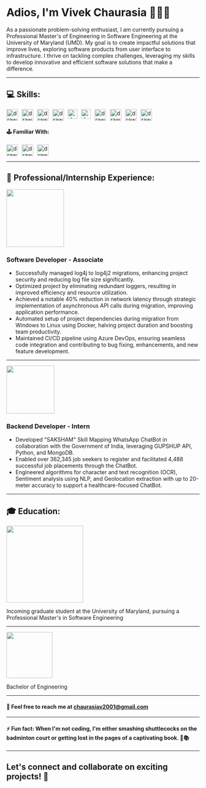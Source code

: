 # Adios, I'm Vivek Chaurasia 👋👨‍💻

As a passionate problem-solving enthusiast, I am currently pursuing a Professional Master's of Engineering in Software Engineering at the University of Maryland (UMD). My goal is to create impactful solutions that improve lives, exploring software products from user interface to infrastructure. I thrive on tackling complex challenges, leveraging my skills to develop innovative and efficient software solutions that make a difference.

<hr>

## 💻 Skills:

<div style='display: flex;gap: 10px;'>
  <img src="https://user-images.githubusercontent.com/25181517/192106073-90fffafe-3562-4ff9-a37e-c77a2da0ff58.png" alt="drawing" width="30px"/>
  <img src="https://upload.wikimedia.org/wikipedia/commons/thumb/c/c3/Python-logo-notext.svg/1869px-Python-logo-notext.svg.png" alt="drawing" width="30px"/>
  <img src="https://user-images.githubusercontent.com/25181517/117201156-9a724800-adec-11eb-9a9d-3cd0f67da4bc.png" alt="drawing" width="30px"/>
  <img src="https://camo.githubusercontent.com/a39c3862b4108d4eeff39b2b72dd313f96006f0ebde6323fecb79e977657b0d6/68747470733a2f2f63646e2e6a7364656c6976722e6e65742f67682f64657669636f6e732f64657669636f6e2f69636f6e732f737072696e672f737072696e672d6f726967696e616c2e737667" alt="drawing" width="30px"/>
  <img src="https://user-images.githubusercontent.com/25181517/117447155-6a868a00-af3d-11eb-9cfe-245df15c9f3f.png" alt="drawing" width="25px"/>
  <img src="https://upload.wikimedia.org/wikipedia/commons/a/a7/React-icon.svg" alt="drawing" width="25px"/>
  <img src="https://user-images.githubusercontent.com/25181517/183568594-85e280a7-0d7e-4d1a-9028-c8c2209e073c.png" alt="drawing" width="30px"/> 
  <img src="https://upload.wikimedia.org/wikipedia/labs/8/8e/Mysql_logo.png" alt="drawing" width="30px"/>
  <img src="https://user-images.githubusercontent.com/25181517/182884177-d48a8579-2cd0-447a-b9a6-ffc7cb02560e.png" alt="drawing" width="30px"/>
  <img src="https://user-images.githubusercontent.com/25181517/192108372-f71d70ac-7ae6-4c0d-8395-51d8870c2ef0.png" alt="drawing" width="30px"/>
</div>

#### 🕹️ Familiar With:

<div style='display: flex;gap: 10px;'>
  <img src="https://static.javatpoint.com/tutorial/rust/images/rust-tutorial.jpg" alt="drawing" width="30px">
  <img src="https://www.theprovatogroup.com/wp-content/uploads/2020/01/devops.png" alt="drawing" width="30px"/> 
  <img src="https://user-images.githubusercontent.com/25181517/117207330-263ba280-adf4-11eb-9b97-0ac5b40bc3be.png" alt="drawing" width="30px"/>
</div>
<hr>

## 🏢 Professional/Internship Experience:

<img src="https://logowik.com/content/uploads/images/359_nec.jpg" width="150px">

### Software Developer - Associate

-   Successfully managed log4j to log4j2 migrations, enhancing project security and reducing log file size significantly.
-   Optimized project by eliminating redundant loggers, resulting in improved efficiency and resource utilization.
-   Achieved a notable 40% reduction in network latency through strategic implementation of asynchronous API calls during migration, improving application performance.
-   Automated setup of project dependencies during migration from Windows to Linux using Docker, halving project duration and boosting team productivity.
-   Maintained CI/CD pipeline using Azure DevOps, ensuring seamless code integration and contributing to bug fixing, enhancements, and new feature development.
<hr>

<img src="https://digikull.com/_next/static/media/company23.304669f3.png" width="125px">

### Backend Developer - Intern

-   Developed "SAKSHAM" Skill Mapping WhatsApp ChatBot in collaboration with the Government of India, leveraging GUPSHUP API, Python, and MongoDB.
-   Enabled over 362,345 job seekers to register and facilitated 4,488 successful job placements through the ChatBot.
-   Engineered algorithms for character and text recognition (OCR), Sentiment analysis using NLP, and Geolocation extraction with up to 20-meter accuracy to support a healthcare-focused ChatBot.
<hr>

## 🎓 Education:

<img src="https://umd-brand.transforms.svdcdn.com/production/uploads/images/logos-primary.jpg?w=1801&h=601&auto=compress%2Cformat&fit=crop&dm=1613775207&s=71ce45031f9164cb409f11a2e28d8b8c" width="200px">

Incoming graduate student at the University of Maryland, pursuing a Professional Master's in Software Engineering

<hr>
<img src="https://upload.wikimedia.org/wikipedia/commons/9/9e/DJSCE_Logo.png" width="120px">

Bachelor of Engineering

<hr>

#### 📧 Feel free to reach me at chaurasiav2001@gmail.com

<hr>

#### ⚡ Fun fact: When I'm not coding, I'm either smashing shuttlecocks on the badminton court or getting lost in the pages of a captivating book. 🏸📚

<hr>

## Let's connect and collaborate on exciting projects! 🤝
